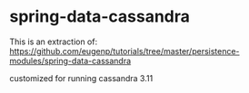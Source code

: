 # spring-data-cassandra

This is an extraction of:
https://github.com/eugenp/tutorials/tree/master/persistence-modules/spring-data-cassandra

customized for running cassandra 3.11
